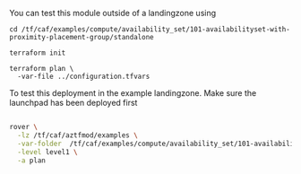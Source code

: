 You can test this module outside of a landingzone using

```
cd /tf/caf/examples/compute/availability_set/101-availabilityset-with-proximity-placement-group/standalone

terraform init

terraform plan \
  -var-file ../configuration.tfvars 

```

To test this deployment in the example landingzone. Make sure the launchpad has been deployed first

```bash

rover \
  -lz /tf/caf/aztfmod/examples \
  -var-folder  /tf/caf/examples/compute/availability_set/101-availabilityset-with-proximity-placement-group/ \
  -level level1 \
  -a plan

```
